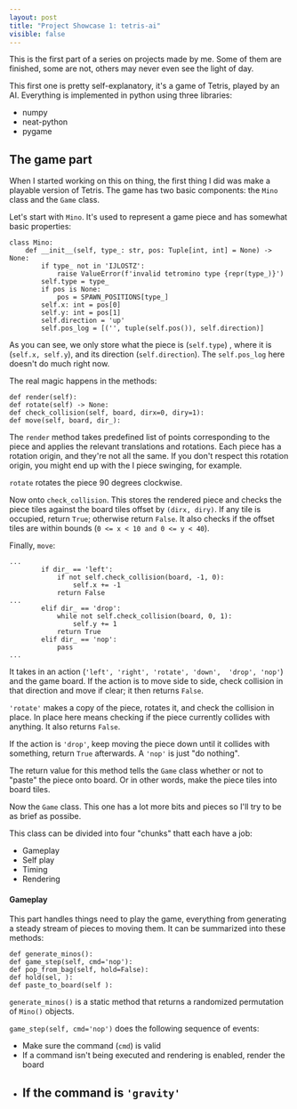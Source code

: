```yaml
---
layout: post
title: "Project Showcase 1: tetris-ai"
visible: false
---
```


This is the first part of a series on projects made by me. Some of them are finished, some are not, others may never even see the light of day. 

This first one is pretty self-explanatory, it's a game of Tetris, played by an AI. Everything is implemented in python using three libraries:
 - numpy
 - neat-python
 - pygame

## The game part

When I started working on this on thing, the first thing I did was make a playable version of Tetris. The game has two basic components: the `Mino` class and the `Game` class.

Let's start with `Mino`. It's used to represent a game piece and has somewhat basic properties:

```python3
class Mino:
    def __init__(self, type_: str, pos: Tuple[int, int] = None) -> None:
        if type_ not in 'IJLOSTZ':
            raise ValueError(f'invalid tetromino type {repr(type_)}')
        self.type = type_
        if pos is None:
            pos = SPAWN_POSITIONS[type_]
        self.x: int = pos[0]
        self.y: int = pos[1]
        self.direction = 'up'
        self.pos_log = [('', tuple(self.pos()), self.direction)]
```

As you can see, we only store what the piece is (`self.type`) , where it is (`self.x, self.y`), and its direction (`self.direction`). The `self.pos_log` here doesn't do much right now.

The real magic happens in the methods:

```python3
def render(self):
def rotate(self) -> None:
def check_collision(self, board, dirx=0, diry=1):
def move(self, board, dir_):
```

The `render` method takes predefined list of points corresponding to the piece and applies the relevant translations and rotations. Each piece has a rotation origin, and they're not all the same. If you don't respect this rotation origin, you might end up with the I piece swinging, for example.


`rotate` rotates the piece 90 degrees clockwise.

Now onto `check_collision`. This stores the rendered piece and checks the piece tiles against the board tiles offset by `(dirx, diry)`. If any tile is occupied, return `True`; otherwise return `False`. It also checks if the offset tiles are within bounds (`0 <= x < 10 and 0 <= y < 40`).

Finally, `move`:
```python3
...
        if dir_ == 'left':
            if not self.check_collision(board, -1, 0):
                self.x += -1
            return False
...
        elif dir_ == 'drop':
            while not self.check_collision(board, 0, 1):
                self.y += 1
            return True
        elif dir_ == 'nop':
            pass
...
```

It takes in an action (`'left', 'right', 'rotate', 'down',  'drop', 'nop'`)  and the game board. If the action is to move side to side, check collision in that direction and move if clear; it then returns `False`. 

`'rotate'` makes a copy of the piece, rotates it, and check the collision in place. In place here means checking if the piece currently collides with anything. It also returns `False`.

If the action is `'drop'`, keep moving the piece down until it collides with something, return `True` afterwards. A `'nop'` is just "do nothing".

The return value for this method tells the `Game` class whether or not to "paste" the piece onto board. Or in other words, make the piece tiles into board tiles. 



Now the `Game` class. This one has a lot more bits and pieces so I'll try to be as brief as possibe.

This class can be divided into four "chunks" thatt each have a job:

 - Gameplay
 - Self play
 - Timing
 - Rendering

#### Gameplay

This part handles things need to play the game, everything from generating a steady stream of pieces to moving them. It can be summarized into these methods:

```python3
def generate_minos():
def game_step(self, cmd='nop'):
def pop_from_bag(self, hold=False):
def hold(sel, ):
def paste_to_board(self ):
```

`generate_minos()` is a static method that returns a randomized permutation of `Mino()` objects.

`game_step(self, cmd='nop')` does the following sequence of events:
 - Make sure the command (`cmd`) is valid
 - If a command isn't being executed and rendering is enabled, render the board
 - If the command is `'gravity'`
   - 
